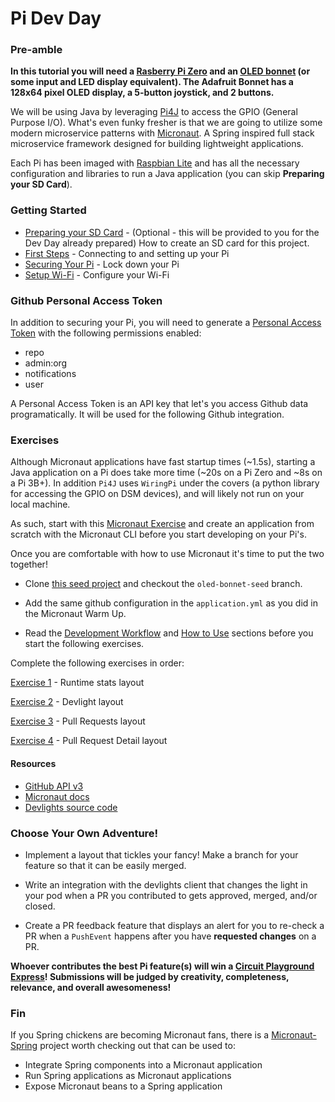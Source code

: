# Pi Dev Day

### Pre-amble

__In this tutorial you will need a [Rasberry Pi Zero](https://www.raspberrypi.org/products/raspberry-pi-zero-w/) and an [OLED bonnet](https://www.adafruit.com/product/3531) (or some input and LED display equivalent). The Adafruit Bonnet has a 128x64 pixel OLED display, a 5-button joystick, and 2 buttons.__

We will be using Java by leveraging [Pi4J](http://pi4j.com/) to access the GPIO (General Purpose I/O). What's even funky fresher is that we are going to utilize some modern microservice patterns with [Micronaut](http://Micronaut.io/). A Spring inspired full stack microservice framework designed for building lightweight applications.

Each Pi has been imaged with [Raspbian Lite](https://www.raspberrypi.org) and has all the necessary configuration and libraries to run a Java application (you can skip **Preparing your SD Card**).

### Getting Started

* [Preparing your SD Card](docs/prepare-sd.md) - (Optional - this will be provided to you for the Dev Day already prepared) How to create an SD card for this project.
* [First Steps](docs/first-steps.md) - Connecting to and setting up your Pi
* [Securing Your Pi](docs/secure-ssh.md) - Lock down your Pi
* [Setup Wi-Fi](docs/wifi.md) - Configure your Wi-Fi

### Github Personal Access Token

In addition to securing your Pi, you will need to generate a [Personal Access Token](https://github.com/settings/tokens) with the following permissions enabled:
* repo
* admin:org
* notifications
* user

A Personal Access Token is an API key that let's you access Github data programatically. It will be used for the following Github integration.

### Exercises

Although Micronaut applications have fast startup times (~1.5s), starting a Java application on a Pi does take more time (~20s on a Pi Zero and ~8s on a Pi 3B+).
In addition `Pi4J` uses `WiringPi` under the covers (a python library for accessing the GPIO on DSM devices), and will likely not run on your local machine.

As such, start with this [Micronaut Exercise](docs/micronaut-exercise.md) and create an application from scratch with the Micronaut CLI before you start developing on your Pi's.

Once you are comfortable with how to use Micronaut it's time to put the two together!

* Clone [this seed project](https://github.com/jtoplak/pi-naut) and checkout the `oled-bonnet-seed` branch.

* Add the same github configuration in the `application.yml` as you did in the Micronaut Warm Up.

* Read the [Development Workflow](https://github.com/jtoplak/pi-naut/blob/master/docs/workflow.md) and [How to Use](https://github.com/jtoplak/pi-naut/blob/master/docs/how-to-use.md) sections before you start the following exercises.

Complete the following exercises in order:

[Exercise 1](docs/exercise-1.md) - Runtime stats layout

[Exercise 2](docs/exercise-2.md) - Devlight layout

[Exercise 3](docs/exercise-3.md) - Pull Requests layout

[Exercise 4](docs/exercise-4.md) - Pull Request Detail layout

#### Resources

* [GitHub API v3](https://developer.github.com/v3/)
* [Micronaut docs](https://docs.Micronaut.io/latest/guide/index.html)
* [Devlights source code](https://github.com/jtoplak/devlights)

### Choose Your Own Adventure!

* Implement a layout that tickles your fancy! Make a branch for your feature so that it can be easily merged.

* Write an integration with the devlights client that changes the light in your pod when a PR you contributed to gets approved, merged, and/or closed.

* Create a PR feedback feature that displays an alert for you to re-check a PR when a `PushEvent` happens after you have **requested changes** on a PR.

**Whoever contributes the best Pi feature(s) will win a [Circuit Playground Express](https://www.adafruit.com/product/3333)! Submissions will be judged by creativity, completeness, relevance, and overall awesomeness!**

### Fin

If you Spring chickens are becoming Micronaut fans, there is a [Micronaut-Spring](https://github.com/Micronaut-projects/Micronaut-spring) project worth checking out that can be used to:

* Integrate Spring components into a Micronaut application
* Run Spring applications as Micronaut applications
* Expose Micronaut beans to a Spring application
